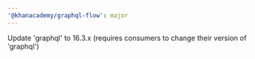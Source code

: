 ```yaml
---
'@khanacademy/graphql-flow': major
---
```


Update 'graphql' to 16.3.x (requires consumers to change their version of 'graphql')
